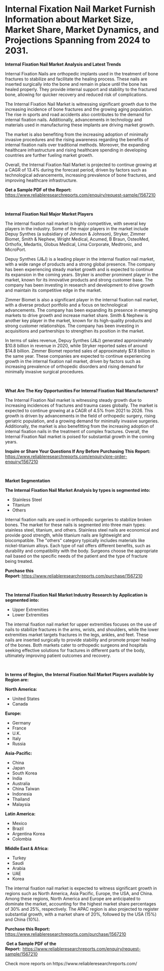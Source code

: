 <p><h1>Internal Fixation Nail Market Furnish Information about Market Size, Market Share, Market Dynamics, and Projections Spanning from 2024 to 2031.</h1></p><p><strong>Internal Fixation Nail Market Analysis and Latest Trends</strong></p>
<p><p>Internal Fixation Nails are orthopedic implants used in the treatment of bone fractures to stabilize and facilitate the healing process. These nails are inserted surgically into the bone and remain in place until the bone has healed properly. They provide internal support and stability to the fractured bone, allowing for quicker recovery and reduced risk of complications.</p><p>The Internal Fixation Nail Market is witnessing significant growth due to the increasing incidence of bone fractures and the growing aging population. The rise in sports and road accidents also contributes to the demand for internal fixation nails. Additionally, advancements in technology and materials used in manufacturing these implants are driving market growth.</p><p>The market is also benefiting from the increasing adoption of minimally invasive procedures and the rising awareness regarding the benefits of internal fixation nails over traditional methods. Moreover, the expanding healthcare infrastructure and rising healthcare spending in developing countries are further fueling market growth.</p><p>Overall, the Internal Fixation Nail Market is projected to continue growing at a CAGR of 13.4% during the forecast period, driven by factors such as technological advancements, increasing prevalence of bone fractures, and improving healthcare infrastructure.</p></p>
<p><strong>Get a Sample PDF of the Report:&nbsp;</strong> <a href="https://www.reliableresearchreports.com/enquiry/request-sample/1567210">https://www.reliableresearchreports.com/enquiry/request-sample/1567210</a></p>
<p>&nbsp;</p>
<p><strong>Internal Fixation Nail Major Market Players</strong></p>
<p><p>The internal fixation nail market is highly competitive, with several key players in the industry. Some of the major players in the market include Depuy Synthes (a subsidiary of Johnson & Johnson), Stryker, Zimmer Biomet, Smith & Nephew, Wright Medical, Acumed, B Braun, OsteoMed, Orthofix, Medartis, Globus Medical, Lima Corporate, Medtronic, and MicroPort.</p><p>Depuy Synthes (J&J) is a leading player in the internal fixation nail market, with a wide range of products and a strong global presence. The company has been experiencing steady market growth and is expected to continue its expansion in the coming years. Stryker is another prominent player in the market, known for its innovative products and strong customer base. The company has been investing in research and development to drive growth and maintain its competitive edge in the market.</p><p>Zimmer Biomet is also a significant player in the internal fixation nail market, with a diverse product portfolio and a focus on technological advancements. The company has been expanding its presence in emerging markets to drive growth and increase market share. Smith & Nephew is another key player in the market, known for its high-quality products and strong customer relationships. The company has been investing in acquisitions and partnerships to strengthen its position in the market.</p><p>In terms of sales revenue, Depuy Synthes (J&J) generated approximately $10.8 billion in revenue in 2020, while Stryker reported sales of around $14.8 billion. Zimmer Biomet reported sales of approximately $7.8 billion in the same year. These companies are expected to continue experiencing growth in the internal fixation nail market, driven by factors such as increasing prevalence of orthopedic disorders and rising demand for minimally invasive surgical procedures.</p></p>
<p>&nbsp;</p>
<p><strong>What Are The Key Opportunities For Internal Fixation Nail Manufacturers?</strong></p>
<p><p>The Internal Fixation Nail market is witnessing steady growth due to increasing incidences of fractures and trauma cases globally. The market is expected to continue growing at a CAGR of 4.5% from 2021 to 2026. This growth is driven by advancements in the field of orthopedic surgery, rising geriatric population, and a growing demand for minimally invasive surgeries. Additionally, the market is also benefitting from the increasing adoption of internal fixation nails in the treatment of complex fractures. Overall, the Internal Fixation Nail market is poised for substantial growth in the coming years.</p></p>
<p><strong>Inquire or Share Your Questions If Any Before Purchasing This Report:</strong> <a href="https://www.reliableresearchreports.com/enquiry/pre-order-enquiry/1567210">https://www.reliableresearchreports.com/enquiry/pre-order-enquiry/1567210</a></p>
<p>&nbsp;</p>
<p><strong>Market Segmentation</strong></p>
<p><strong>The Internal Fixation Nail Market Analysis by types is segmented into:</strong></p>
<p><ul><li>Stainless Steel</li><li>Titanium</li><li>Others</li></ul></p>
<p><p>Internal fixation nails are used in orthopedic surgeries to stabilize broken bones. The market for these nails is segmented into three main types: stainless steel, titanium, and others. Stainless steel nails are economical and provide good strength, while titanium nails are lightweight and biocompatible. The "others" category typically includes materials like nickel-titanium alloys. Each type of nail offers different benefits, such as durability and compatibility with the body. Surgeons choose the appropriate nail based on the specific needs of the patient and the type of fracture being treated.</p></p>
<p><strong>Purchase this Report:&nbsp;</strong><a href="https://www.reliableresearchreports.com/purchase/1567210">https://www.reliableresearchreports.com/purchase/1567210</a></p>
<p>&nbsp;</p>
<p><strong>The Internal Fixation Nail Market Industry Research by Application is segmented into:</strong></p>
<p><ul><li>Upper Extremities</li><li>Lower Extremities</li></ul></p>
<p><p>The internal fixation nail market for upper extremities focuses on the use of nails to stabilize fractures in the arms, wrists, and shoulders, while the lower extremities market targets fractures in the legs, ankles, and feet. These nails are inserted surgically to provide stability and promote proper healing of the bones. Both markets cater to orthopedic surgeons and hospitals seeking effective solutions for fractures in different parts of the body, ultimately improving patient outcomes and recovery.</p></p>
<p>&nbsp;</p>
<p><strong>In terms of Region, the Internal Fixation Nail Market Players available by Region are:</strong></p>
<p>
    <p> <strong> North America: </strong>
        <ul>
            <li>United States</li>
            <li>Canada</li>
        </ul>
        </p> 
    <p> <strong> Europe: </strong>
        <ul>
            <li>Germany</li>
            <li>France</li>
            <li>U.K.</li>
            <li>Italy</li>
            <li>Russia</li>
        </ul>
        </p> 
    <p> <strong> Asia-Pacific: </strong>
        <ul>
            <li>China</li>
            <li>Japan</li>
            <li>South Korea</li>
            <li>India</li>
            <li>Australia</li>
            <li>China Taiwan</li>
            <li>Indonesia</li>
            <li>Thailand</li>
            <li>Malaysia</li>
        </ul>
        </p> 
    <p> <strong> Latin America: </strong>
        <ul>
            <li>Mexico</li>
            <li>Brazil</li>
            <li>Argentina Korea</li>
            <li>Colombia</li>
        </ul>
        </p> 
    <p> <strong> Middle East & Africa: </strong>
        <ul>
            <li>Turkey</li>
            <li>Saudi</li>
            <li>Arabia</li>
            <li>UAE</li>
            <li>Korea</li>
        </ul>
    </p>
    </p>
<p><p>The internal fixation nail market is expected to witness significant growth in regions such as North America, Asia Pacific, Europe, the USA, and China. Among these regions, North America and Europe are anticipated to dominate the market, accounting for the highest market share percentages of 30% and 25%, respectively. The APAC region is also projected to register substantial growth, with a market share of 20%, followed by the USA (15%) and China (10%).</p></p>
<p><strong>Purchase this Report: </strong><a href="https://www.reliableresearchreports.com/purchase/1567210">https://www.reliableresearchreports.com/purchase/1567210</a></p>
<p>&nbsp;<strong>Get a Sample PDF of the Report:&nbsp;&nbsp;</strong><a href="https://www.reliableresearchreports.com/enquiry/request-sample/1567210">https://www.reliableresearchreports.com/enquiry/request-sample/1567210</a></p>
<p><strong></strong></p>
<p>Check more reports on https://www.reliableresearchreports.com/</p>